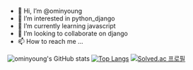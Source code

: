 - 👋 Hi, I’m @ominyoung
- 👀 I’m interested in python_django
- 🌱 I’m currently learning javascript
- 💞️ I’m looking to collaborate on django
- 📫 How to reach me ...

<!---
ominyoung/ominyoung is a ✨ special ✨ repository because its `README.md` (this file) appears on your GitHub profile.
You can click the Preview link to take a look at your changes.
--->
![ominyoung's GitHub stats](https://github-readme-stats.vercel.app/api?username=ominyoung&show_icons=true&theme=radical)
[![Top Langs](https://github-readme-stats.vercel.app/api/top-langs/?username=ominyoung&layout=compact&theme=radical&langs_count=8)](https://github.com/anuraghazra/github-readme-stats)
[![Solved.ac 프로필](http://mazassumnida.wtf/api/v2/generate_badge?boj=ohmj0907)](https://solved.ac/ohmj0907)
